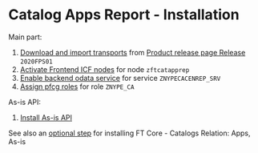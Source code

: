 # Catalog Apps Report - Installation

Main part:

1. [Download and import transports](../../inst/step-1.md) from [Product release page Release](https://github.com/fioritracker/ca/releases) `2020FPS01`
2. [Activate Frontend ICF nodes](../../inst/step-2.md) for node `zftcatapprep`
3. [Enable backend odata service](../../inst/step-3.md) for service `ZNYPECACENREP_SRV`
4. [Assign pfcg roles](../../inst/step-4.md) for role `ZNYPE_CA`

As-is API:

1. [Install As-is API](../../asis/SPS02/inst.md)

See also an [optional step](inst-opt.md) for installing FT Core - Catalogs Relation: Apps, As-is